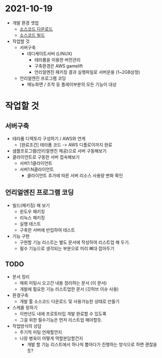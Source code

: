 # 2021-10-19
* 개발 환경 셋업
  * [소스코드 다운로드](https://docs.unrealengine.com/4.27/ko/ProgrammingAndScripting/ProgrammingWithCPP/DownloadingSourceCode/)
  * [소스코드 빌드](https://docs.unrealengine.com/4.27/ko/ProductionPipelines/DevelopmentSetup/BuildingUnrealEngine/)
* 작업할 것
  * 서버구축
    * 데디케이트서버 (LINUX)
      * 테라폼을 이용한 버전관리
      * 구축환경은 AWS gamelift
      * 언리얼엔진 패키징 결과 실행파일로 서버운용 (1~2GB상정)
  * 언리얼엔진 프로그램 코딩
    * 메뉴화면 / 조작 등 플레이부분의 모든 기능이 대상

# 작업할 것
## 서버구축
* 테라폼 디렉토리 구성하기 / AWS와 연계
  * [완료조건] 테라폼 코드 -> AWS 디플로이까지 완료
* 샘플프로그램(언리얼엔진 제공)으로 서버 구동해보기
* 클라이언트로 구동한 서버 접속해보기
  * 서버1:1클라이언트
  * 서버1:N클라이언트
    * 클라이언트 추가에 따른 서버 리소스 사용량 변화 확인

## 언리얼엔진 프로그램 코딩
* 빌드(패키징) 해 보기
  * 윈도우 패키징 
  * 리눅스 패키징
  * 실행 테스트
  * 구축한 서버에 반입하여 테스트
* 기능 구현
  * 구현할 기능 리스트는 별도 문서에 작성하여 리스트업 해 두기.
  * 필수 기능으로 생각되는 부분으로 미리 뼈대 잡아두기

## TODO
* 문서 정리
  * 매회 미팅시 오고간 내용 정리하는 문서 (이 문서)
  * 개발에 필요한 기능 리스트업한 문서 (깃허브 이슈 사용)
* 환경구축
  * 개발 툴 소스코드 다운로드 및 사용가능한 상태로 만들기
* 스케줄 정하기
  * 이번년도 내에 프로토타입 개발 완료할 수 있도록
  * 그걸 위한 필수기능은 먼저 리스트업 해야할듯.
* 작업방식의 상담
  * 주기적 미팅 언제할껀지
  * 나랑 병욱이 어떻게 역할분담할건지
    * 개발 할 기능 리스트에서 하나씩 뽑아다가 진행하는 방식으로 하면 괜찮을듯?
